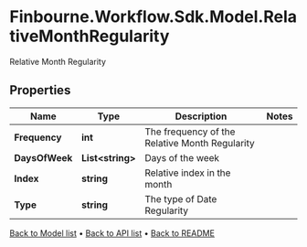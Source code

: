 # Finbourne.Workflow.Sdk.Model.RelativeMonthRegularity
Relative Month Regularity

## Properties

Name | Type | Description | Notes
------------ | ------------- | ------------- | -------------
**Frequency** | **int** | The frequency of the Relative Month Regularity | 
**DaysOfWeek** | **List&lt;string&gt;** | Days of the week | 
**Index** | **string** | Relative index in the month | 
**Type** | **string** | The type of Date Regularity | 

[Back to Model list](../README.md#documentation-for-models) &#8226; [Back to API list](../README.md#documentation-for-api-endpoints) &#8226; [Back to README](../README.md)


